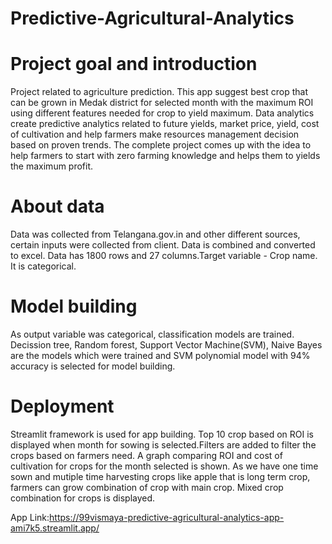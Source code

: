 # Predictive-Agricultural-Analytics

# Project goal and introduction

Project related to agriculture prediction. This app suggest best crop that can be grown in Medak district for selected month with the maximum ROI using different features needed for crop to yield maximum.
Data analytics create predictive analytics related to future yields, market price, yield, cost of cultivation and help farmers make resources management decision based on proven trends.
The complete project comes up with the idea to help farmers to start with zero farming knowledge and helps them to yields the maximum profit.


# About data

Data was collected from Telangana.gov.in and other different sources, certain inputs were collected from client. Data is combined and converted to excel. Data has 1800 rows and 27 columns.Target variable - Crop name. It is categorical.

# Model building

As output variable was categorical, classification models are trained. Decission tree, Random forest, Support Vector Machine(SVM), Naive Bayes are the models which were trained and SVM polynomial model with 94% accuracy is selected for model building.

# Deployment

Streamlit framework is used for app building. Top 10 crop based on ROI is displayed when month for sowing is selected.Filters are added to filter the crops based on farmers need. A graph comparing ROI and cost of cultivation for crops for the month selected is shown. As we have one time sown and mutiple time harvesting crops like apple that is long term crop, farmers can grow combination of crop with main crop. Mixed crop combination for crops is displayed.

App Link:https://99vismaya-predictive-agricultural-analytics-app-ami7k5.streamlit.app/
